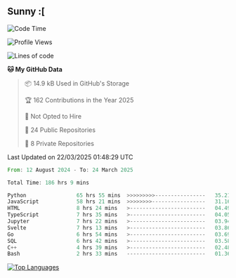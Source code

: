 ## Sunny :[

<!--START_SECTION:waka-->
![Code Time](http://img.shields.io/badge/Code%20Time-186%20hrs%2042%20mins-blue)

![Profile Views](http://img.shields.io/badge/Profile%20Views-0-blue)

![Lines of code](https://img.shields.io/badge/From%20Hello%20World%20I%27ve%20Written-240.6%20thousand%20lines%20of%20code-blue)

**🐱 My GitHub Data** 

> 📦 14.9 kB Used in GitHub's Storage 
 > 
> 🏆 162 Contributions in the Year 2025
 > 
> 🚫 Not Opted to Hire
 > 
> 📜 24 Public Repositories 
 > 
> 🔑 8 Private Repositories 
 > 

 Last Updated on 22/03/2025 01:48:29 UTC
<!--END_SECTION:waka-->

<!--START_SECTION:code-->

```rust
From: 12 August 2024 - To: 24 March 2025

Total Time: 186 hrs 9 mins

Python                65 hrs 55 mins  >>>>>>>>>----------------   35.21 %
JavaScript            58 hrs 21 mins  >>>>>>>>-----------------   31.16 %
HTML                  8 hrs 24 mins   >------------------------   04.49 %
TypeScript            7 hrs 35 mins   >------------------------   04.05 %
Jupyter               7 hrs 22 mins   >------------------------   03.94 %
Svelte                7 hrs 13 mins   >------------------------   03.86 %
Go                    6 hrs 54 mins   >------------------------   03.69 %
SQL                   6 hrs 42 mins   >------------------------   03.58 %
C++                   4 hrs 39 mins   >------------------------   02.48 %
Bash                  2 hrs 33 mins   -------------------------   01.36 %
```

<!--END_SECTION:code-->


<a href="https://github.com/Ex0TiiC24" align="left"><img src="https://github-readme-stats.vercel.app/api/top-langs/?username=Ex0TiiC24&langs_count=10&title_color=0891b2&text_color=ffffff&icon_color=0891b2&bg_color=1c1917&hide_border=true&locale=en&custom_title=Top%20%Languages" alt="Top Languages" /></a>

